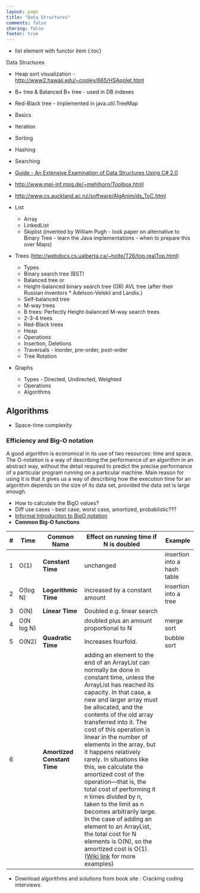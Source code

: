 ```yaml
---
layout: page
title: "Data Structures"
comments: false
sharing: false
footer: true
---
```


* list element with functor item
{:toc}

Data Structures

* Heap sort visualization - http://www2.hawaii.edu/~copley/665/HSApplet.html
* B+ tree & Balanced B+ tree - used in DB indexes
* Red-Black tree - implemented in java.util.TreeMap
* Basics
* Iteration
* Sorting
* Hashing
* Searching
* [Guide - An Extensive Examination of Data Structures Using C# 2.0](http://msdn.microsoft.com/en-US/library/ms379570(v=vs.80).aspx)
* http://www.mpi-inf.mpg.de/~mehlhorn/Toolbox.html 
* http://www.cs.auckland.ac.nz/software/AlgAnim/ds_ToC.html

* List
  * Array
  * LinkedList
  * Skiplist (invented by William Pugh - look paper on alternative to Binary Tree - learn the Java implementations - when to prepare this over Maps)
* Trees (http://webdocs.cs.ualberta.ca/~holte/T26/top.realTop.html)
  * Types
  * Binary search tree (BST)
  * Balanced tree or 
  * Height-balanced binary search tree (OR) AVL tree (after their Russian inventors  * Adelson-Velskii and Landis.)
  * Self-balanced tree
  * M-way trees
  * B trees: Perfectly Height-balanced M-way search trees
  * 2-3-4 trees
  * Red-Black trees
  * Heap
  * Operations
  * Insertion, Deletions
  * Traversals - inorder, pre-order, post-order
  * Tree Rotation
* Graphs
  * Types - Directed, Undirected, Weighted
  * Operations
  * Algorithms
 

## Algorithms

* Space-time complexity

### Efficiency and Big-O notation

A good algorithm is economical in its use of two resources: time and space. The O-notation is a way of describing the performance of an algorithm in an abstract way, without the detail required to predict the precise performance of a particular program running on a particular machine. Main reason for using it is that it gives us a way of describing how the execution time for an algorithm depends on the size of its data set, provided the data set is large enough.

* How to calculate the BigO values?
* Diff use cases - best case, worst case, amortized, probablistic???
* [Informal Introduction to BigO notation](http://www.perlmonks.org/?node_id=227909) 
* **Common Big-O functions**

| # | Time | Common Name     |Effect on running time if N is doubled|Example|
| - | -----|-----------------|--------------------------------------|-------  |
| 1 | O(1) |**Constant Time**|unchanged | insertion into a hash table |
| 2 | O(log N) | **Logarithmic Time** | increased by a constant amount | insertion into a tree |
| 3 | O(N) | **Linear Time** | Doubled e.g. linear search ||
| 4 | O(N log N) | | doubled plus an amount proportional to N | merge sort|
| 5 | O(N2) | **Quadratic Time** | Increases fourfold. | bubble sort |
| 6 | | **Amortized Constant Time** | adding an element to the end of an ArrayList can normally be done in constant time, unless the ArrayList has reached its capacity. In that case, a new and larger array must be allocated, and the contents of the old array transferred into it. The cost of this operation is linear in the number of elements in the array, but it happens relatively rarely. In situations like this, we calculate the amortized cost of the operation—that is, the total cost of performing it n times divided by n, taken to the limit as n becomes arbitrarily large. In the case of adding an element to an ArrayList, the total cost for N elements is O(N), so the amortized cost is O(1). ([Wiki link](http://en.wikipedia.org/wiki/Big_O_notation#Orders_of_common_functions) for more examples)||

* Download algorithms and solutions from book site : Cracking coding interviews